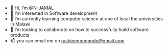- 👋 Hi, I’m @N-JAMAL
- 👀 I’m interested in Software development 
- 🌱 I’m currently learning computer science at one of local the universities in Malawi
- 💞️ I’m looking to collaborate on how to successfully build software products
- 📫 you can email me on rashiengongondo@gmail.com 

<!---
N-JAMAL/N-JAMAL is a ✨ special ✨ repository because its `README.md` (this file) appears on your GitHub profile.
You can click the Preview link to take a look at your changes.
--->

